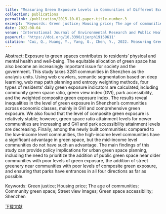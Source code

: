 ```yaml
---
title: "Measuring Green Exposure Levels in Communities of Different Economic Levels at Different Completion Periods: Through the Lens of Social Equity"
collection: publications
permalink: /publication/2015-10-01-paper-title-number-3
excerpt: 'Keywords: Green justice; Housing price; The age of communities; Community green space; Street view images; Green space accessibility; Shenzhen'
date: 2022-08-04
venue: 'International Journal of Environmental Research and Public Health (IJERPH)'
paperurl: 'https://doi.org/10.3390/ijerph19159611'
citation: 'Cui, Q., Huang, Y., Yang, G., Chen, Y., 2022. Measuring Green Exposure Levels in Communities of Different Economic Levels at Different Completion Periods: Through the Lens of Social Equity. International Journal of Environmental Research and Public Health 19, 9611. https://doi.org/10.3390/ijerph19159611'
---
```

Abstract: Exposure to green spaces contributes to residents’ physical and mental health and well-being. The equitable allocation of green space has also become an increasingly important issue for society and the government. This study takes 3281 communities in Shenzhen as the analysis units. Using web crawlers, semantic segmentation based on deep learning, web map path planning and entropy weighting methods, four types of residents’ daily green exposure indicators are calculated,including community green space ratio, green view index (GVI), park accessibility, and the weighted composite green exposure index. The results reveal inequalities in the level of green exposure in Shenzhen’s communities across economic classes, mainly in GVI and comprehensive green exposure. We also found that the level of composite green exposure is relatively stable; however, green space ratio attainment levels for newer communities are increasing and GVI and park accessibility attainment levels are decreasing. Finally, among the newly built communities: compared to the low-income level communities, the high-income level communities have a significant advantage in green space, but the mid-income level communities do not have such an advantage. The main findings of this study can provide policy implications for urban green space planning, including the need to prioritize the addition of public green space near older communities with poor levels of green exposure, the addition of street greenery near communities with poor levels of composite green exposure, and ensuring that parks have entrances in all four directions as far as possible.

Keywords: Green justice; Housing price; The age of communities; Community green space; Street view images; Green space accessibility; Shenzhen

[下载文献](https://www.mdpi.com/1660-4601/19/15/9611/pdf?version=1659612888)
